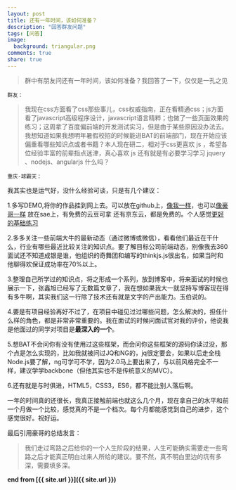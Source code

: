 ```yaml
---
layout: post
title: 还有一年时间，该如何准备？
description: "回答群友问题"
tags: [问答]
image:
  background: triangular.png
comments: true
share: true
---
```


>群中有朋友问还有一年时间，该如何准备？我回答了一下，仅仅是一孔之见

`群友：`

>我现在css方面看了css那些事儿，css权威指南，正在看精通css；js方面看了javascript高级程序设计，javascript语言精粹；也做了一些页面效果的练习；这周拿了百度偏前端的开发测试实习，但是由于某些原因没办法去。我想知道如果我想明年暑假校招的时候能进BAT的前端部门，现在开始应该偏重看哪些知识点或者书籍？本人现在研二，相对于css更喜欢 js ，希望各位经验丰富的前辈指点迷津，真心喜欢 js 还有就是有必要学习学习 jquery 、nodejs、angularjs 什么吗？

<!--more-->

`重庆-球霸天：`


我其实也是运气好，没什么经验可谈，只是有几个建议：

1.多写DEMO,将你的作品挂到网上去。可以放在github上，[像我一样](http://www.hacke2.cn/works/)，也可以[像豪哥一样](http://1.gitapp.sinaapp.com/pro/) 放在sae上，有免费的云豆可拿
还有京东云，都是免费的。个人感觉[更好的基础练习](http://www.fgm.cc/learn/)

2.多多关注一些前端大牛的最新动态（通过微博或微信），看看他们最近在干什么，行业有哪些最近比较关注的知识点。要了解目标公司前端动态，别像我去360面试还不知道成银是谁，他组织的奇舞团和编写的thinkjs.js很出名，如果当时和他聊得欢保证成功率在70%以上。

3.整理自己所学过的知识点，将之形成一个系列，放到博客中，将来面试的时候也展示一下，张鑫旭已经写了无数篇文章了，我在想如果我大一就坚持写博客现在得有多牛啊，其实我们这一行除了技术还有就是文字的产出能力。玉伯说的。

4.要是有项目经验再好不过了，在项目中碰见过过哪些问题，怎么解决的，担任什么样的角色，都是非常非常重要的。我在面试的时候问面试官对我的评价，他说我是他面过的同学对项目是**最深入的一个**。

5.想BAT不会问你有没有使用过这些框架，而会问你这些框架的源码你读过没，那个点是怎么实现的，比如我就被问过JQ和NG的，jq很定要会，如果以后走全栈Node.js要了解，ng可学可不学，因为2.0马上要出来了，与以前风格完全不一样，建议学学backbone（但他其实也不是传统意义的MVC）。

6.还有就是与时俱进，HTML5，CSS3，ES6，都不能比别人落后啊。

一年的时间真的还很长，我真正接触前端也就这么几个月，现在拿自己的水平和前一个月做一个比较，感觉真的不是一个档次。每个月都能感觉到自己的进步，这个感觉很好。祝好运。

最后引用豪哥的总结发言：

>我们走过弯路之后给你的一个人生阶段的结果，人生可能确实需要走一些弯路之后才能真正明白过来人所给的建议。要不然，真不明白里边的坑有多深，需要填多深。

**end from [{{ site.url }}]({{ site.url }})**